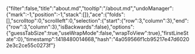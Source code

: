 {"filter":false,"title":"about.md","tooltip":"/about.md","undoManager":{"mark":-1,"position":-1,"stack":[]},"ace":{"folds":[],"scrolltop":0,"scrollleft":0,"selection":{"start":{"row":3,"column":3},"end":{"row":3,"column":3},"isBackwards":false},"options":{"guessTabSize":true,"useWrapMode":false,"wrapToView":true},"firstLineState":0},"timestamp":1418480014668,"hash":"4a059566f1cb95217e47d60202e3c2ce55c0273f"}
